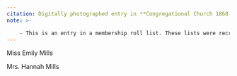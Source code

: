 ```yaml
---
citation: Digitally photographed entry in **Congregational Church 1868-1933 Minutes of meetings and Membership**, used with permission from Caroline Valley Community Church.
note: >-

    - This is an entry in a membership roll list. These lists were recreated from scratch every so often and then updated over time as needed until recreated from scratch again.
---
```


Miss Emily Mills

Mrs. Hannah Mills

